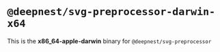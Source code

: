 # `@deepnest/svg-preprocessor-darwin-x64`

This is the **x86_64-apple-darwin** binary for `@deepnest/svg-preprocessor`
